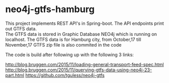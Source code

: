 # neo4j-gtfs-hamburg

This project implements REST API's in Spring-boot. 
The API endpoints print out GTFS data.  
The GTFS data is stored in Graphic Database NEO4j which is running on localhost. 
The GTFS data is for Hamburg city, from October,17 till November,17
GTFS zip file is also commited in the code

The code is build after following up with the following 3 links: 

http://blog.bruggen.com/2015/11/loading-general-transport-feed-spec.html
http://blog.bruggen.com/2015/11/querying-gtfs-data-using-neo4j-23-part.html
https://github.com/tguless/neo4j-gtfs
